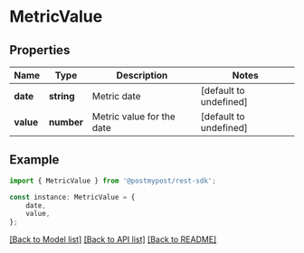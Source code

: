 # MetricValue


## Properties

Name | Type | Description | Notes
------------ | ------------- | ------------- | -------------
**date** | **string** | Metric date | [default to undefined]
**value** | **number** | Metric value for the date | [default to undefined]

## Example

```typescript
import { MetricValue } from '@postmypost/rest-sdk';

const instance: MetricValue = {
    date,
    value,
};
```

[[Back to Model list]](../README.md#documentation-for-models) [[Back to API list]](../README.md#documentation-for-api-endpoints) [[Back to README]](../README.md)
